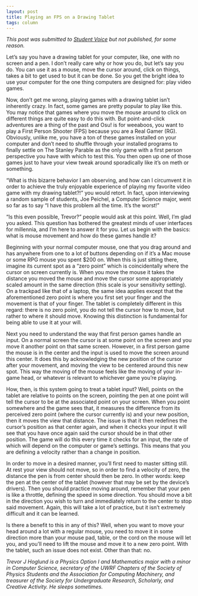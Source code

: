 ```yaml
---
layout: post
title: Playing an FPS on a Drawing Tablet
tags: column
---
```


*This post was submitted to [Student Voice](https://uwrfvoice.com) but not
published, for some reason.*

Let’s say you have a drawing tablet for your computer, like, one with no screen
and a pen. I don’t really care why or how you do, but let’s say you do. You can
use it as a mouse, move the cursor around, click on things, takes a bit to get
used to but it can be done. So you get the bright idea to use your computer for
the one thing computers are designed for: play video games.

Now, don’t get me wrong, playing games with a drawing tablet isn’t inherently
crazy. In fact, some games are pretty popular to play like this. You may notice
that games where you move the mouse around to click on different things are
quite easy to do this with. But point-and-click adventures are a thing of the
past and Osu! is for weeaboos, you want to play a First Person Shooter (FPS)
because you are a Real Gamer (RG). Obviously, unlike me, you have a ton of these
games installed on your computer and don’t need to shuffle through your
installed programs to finally settle on The Stanley Parable as the only game
with a first person perspective you have with which to test this.  You then open
up one of those games just to have your view tweak around sporadically like it’s
on meth or something.

“What is this bizarre behavior I am observing, and how can I circumvent it in
order to achieve the truly enjoyable experience of playing my favorite video
game with my drawing tablet?!” you would retort. In fact, upon interviewing a
random sample of students, Joe Peichel, a Computer Science major, went so far as
to say “I have this problem all the time. It’s the worst!”

“Is this even possible, Trevor?” people would ask at this point. Well, I’m glad
you asked. This question has bothered the greatest minds of user interfaces for
millennia, and I’m here to answer it for you. Let us begin with the basics: what
is mouse movement and how do these games handle it?

Beginning with your normal computer mouse, one that you drag around and has
anywhere from one to a lot of buttons depending on if it’s a Mac mouse or some
RPG mouse you spent $200 on. When this is just sitting there, imagine its
current spot as a “zero point” which is coincidentally where the cursor on
screen currently is. When you move the mouse it takes the distance you moved the
mouse and move the cursor some appropriately scaled amount in the same direction
(this scale is your sensitivity setting). On a trackpad like that of a laptop,
the same idea applies except that the aforementioned zero point is where you
first set your finger and the movement is that of your finger. The tablet is
completely different in this regard: there is no zero point, you do not tell the
cursor how to move, but rather to where it should move. Knowing this distinction
is fundamental for being able to use it at your will.

Next you need to understand the way that first person games handle an input. On
a normal screen the cursor is at some point on the screen and you move it
another point on that same screen. However, in a first person game the mouse is
in the center and the input is used to move the screen around this center. It
does this by acknowledging the new position of the cursor after your movement,
and moving the view to be centered around this new spot. This way the moving of
the mouse feels like the moving of your in-game head, or whatever is relevant to
whichever game you’re playing.

How, then, is this system going to treat a tablet input? Well, points on the
tablet are relative to points on the screen, pointing the pen at one point will
tell the cursor to be at the associated point on your screen. When you point
somewhere and the game sees that, it measures the difference from its perceived
zero point (where the cursor currently is) and your new position, then it moves
the view that distance. The issue is that it then redefines the cursor’s
position as that center again, and when it checks your input it will see that
you have once again said the cursor should be in that other position. The game
will do this every time it checks for an input, the rate of which will depend on
the computer or game’s settings. This means that you are defining a velocity
rather than a change in position.

In order to move in a desired manner, you’ll first need to master sitting still.
At rest your view should not move, so in order to find a velocity of zero, the
distance the pen is from center should then be zero. In other words: keep the
pen at the center of the tablet (however that may be set by the device’s
drivers). Then you should practice moving around, remember that your pen is like
a throttle, defining the speed in some direction. You should move a bit in the
direction you wish to turn and immediately return to the center to stop said
movement. Again, this will take a lot of practice, but it isn’t extremely
difficult and it can be learned.

Is there a benefit to this in any of this? Well, when you want to move your head
around a lot with a regular mouse, you need to move it in some direction more
than your mouse pad, table, or the cord on the mouse will let you, and you’ll
need to lift the mouse and move it to a new zero point. With the tablet, such an
issue does not exist. Other than that: no.

_Trevor J Hoglund is a Physics Option I and Mathematics major with a minor in Computer Science, secretary of the UWRF Chapters of the Society of Physics Students and the Association for Computing Machinery, and treasurer of the Society for Undergraduate Research, Scholarly, and Creative Activity. He sleeps sometimes._
